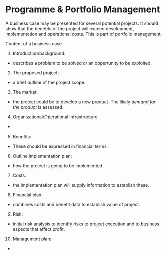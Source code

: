 # Programme & Portfolio Management

A business case may be presented for several potential projects. It should show
that the benefits of the project will exceed development, implementation and 
operational costs. This is part of portfolio management. 

Content of a business case
1. Introduction/background:
  * describes a problem to be solved or an oppertunity to be exploited.
2. The proposed project:
  * a brief outline of the project scope.
3. The market:
  * the project could be to develop a new product. The likely *demand for the 
    product* is assessed.
4. Organizational/Operational infrastructure
  * 
5. Benefits:
  * These should be expressed in financial terms.
6. Outline implementation plan:
  * how the project is going to be implemented.
7. Costs:
  * the implementation plan will supply information to establish these.
8. Financial plan:
  * combines costs and benefit data to establish value of project.
9. Risk:
  * initial risk analysis to identify risks to project execution and to business
    aspects that affect profit.
10. Management plan:
  *


